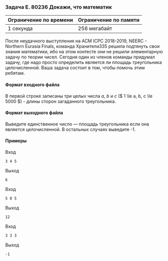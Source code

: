 

### Задача E. 80236 Докажи, что математик

| Ограничение по времени      | Ограничение по памяти         |
|:----------------------------|:------------------------------|
|1 секунда|256 мегабайт|

После неудачного выступления на ACM ICPC 2018-2019, NEERC - Northern Eurasia Finals, команда Хранители335 решила подтянуть свои знания математики, ибо на этом контесте они не решили элементарную задачу по теории чисел. Сегодня один из членов команды придумал задачу, где надо просто определить является ли площадь треугольника целочисленной. Ваша задача состоит в том, чтобы помочь этим ребятам.

#### Формат входного файла

В первой строке записаны три целых числа $a$, $b$ и $c$ ($ 1 \le a, b, c \le 5000 $) - длины сторон загаданного треугольника.


#### Формат выходного файла

Выведите единственное число — площадь треугольника если она является целочисленной. В остальных случаях выведите -1.

#### Примеры

Вход
```
3 4 5
```

Выход
```
6
```
Вход
```
5 8 5
```

Выход
```
12
```
Вход
```
3 3 3
```

Выход
```
-1
```
